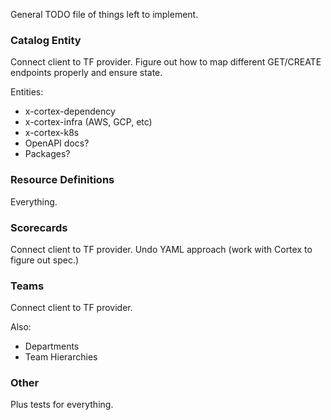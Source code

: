 
General TODO file of things left to implement.

### Catalog Entity

Connect client to TF provider. Figure out how to map different GET/CREATE endpoints properly and ensure state.

Entities:
- x-cortex-dependency
- x-cortex-infra (AWS, GCP, etc)
- x-cortex-k8s
- OpenAPI docs?
- Packages?

### Resource Definitions

Everything.

### Scorecards

Connect client to TF provider. Undo YAML approach (work with Cortex to figure out spec.)

### Teams

Connect client to TF provider.

Also:
- Departments
- Team Hierarchies

### Other

Plus tests for everything.
